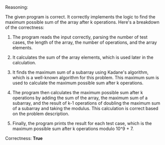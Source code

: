 Reasoning:

The given program is correct. It correctly implements the logic to find the maximum possible sum of the array after k operations. Here's a breakdown of the correctness:

1. The program reads the input correctly, parsing the number of test cases, the length of the array, the number of operations, and the array elements.

2. It calculates the sum of the array elements, which is used later in the calculation.

3. It finds the maximum sum of a subarray using Kadane's algorithm, which is a well-known algorithm for this problem. This maximum sum is used to calculate the maximum possible sum after k operations.

4. The program then calculates the maximum possible sum after k operations by adding the sum of the array, the maximum sum of a subarray, and the result of k-1 operations of doubling the maximum sum of a subarray and taking the modulus. This calculation is correct based on the problem description.

5. Finally, the program prints the result for each test case, which is the maximum possible sum after k operations modulo 10^9 + 7.

Correctness: **True**